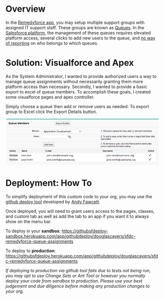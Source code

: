 Overview
========

In the [Remedyforce app](http://www.bmc.com/it-solutions/remedyforce.html), you may setup multiple support groups with assigned IT support staff. These groups are known as [Queues](https://help.salesforce.com/HTViewHelpDoc?id=queues_overview.htm&language=en_US). In the [Salesforce platform](http://www.salesforce.com/platform/overview/), the management of these queues requires elevated platform access, several clicks to add new users to the queue, and [no way of reporting](https://success.salesforce.com/ideaview?id=08730000000BqYaAAK) on who belongs to which queues.

Solution: Visualforce and Apex
==============================

As the System Administrator, I wanted to provide authorized users a way to manage queue assignments without necessarily granting them more platform access than necessary. Secondly, I wanted to provide a basic export to excel of queue members. To accomplish these goals, I created some visualforce pages and apex controller.

Simply choose a queue then add or remove users as needed. To export group to Excel click the Export Details button.

![screenshot](/images/screenshot.png)

Deployment: How To
==================

To simplify deployment of this custom code to your org, you may use the [github deploy tool](http://andyinthecloud.com/2013/09/24/deploy-direct-from-github-to-salesforce/) developed by [Andy Fawcett](https://twitter.com/andyinthecloud).

Once deployed, you will need to grant users access to the pages, classes, and custom tab as well as add the tab to an app if you want it to always show on the menu bar.

To deploy in your **sandbox**:
https://githubsfdeploy-sandbox.herokuapp.com/app/githubdeploy/douglascayers/sfdc-remedyforce-queue-assignments

To deploy to **production**:
https://githubsfdeploy.herokuapp.com/app/githubdeploy/douglascayers/sfdc-remedyforce-queue-assignments

*If deploying to production via github tool fails due to tests not being run, you may opt to use Change Sets or Ant Tool or however you normally deploy your code from sandbox to production. Please use your best judgement and due diligence before making any production changes to your org.*
